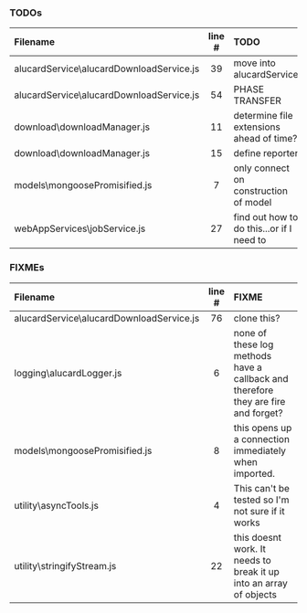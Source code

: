 ### TODOs
| Filename | line # | TODO
|:------|:------:|:------
| alucardService\alucardDownloadService.js | 39 | move into alucardService
| alucardService\alucardDownloadService.js | 54 | PHASE TRANSFER
| download\downloadManager.js | 11 | determine file extensions ahead of time?
| download\downloadManager.js | 15 | define reporter
| models\mongoosePromisified.js | 7 | only connect on construction of model
| webAppServices\jobService.js | 27 | find out how to do this...or if I need to

### FIXMEs
| Filename | line # | FIXME
|:------|:------:|:------
| alucardService\alucardDownloadService.js | 76 | clone this?
| logging\alucardLogger.js | 6 | none of these log methods have a callback and therefore they are fire and forget?
| models\mongoosePromisified.js | 8 | this opens up a connection immediately when imported.
| utility\asyncTools.js | 4 | This can't be tested so I'm not sure if it works
| utility\stringifyStream.js | 22 | this doesnt work. It needs to break it up into an array of objects
